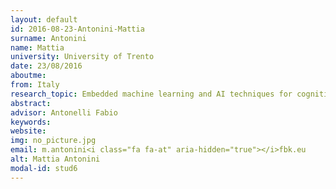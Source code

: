```yaml
---
layout: default 
id: 2016-08-23-Antonini-Mattia
surname: Antonini
name: Mattia
university: University of Trento
date: 23/08/2016
aboutme: 
from: Italy
research_topic: Embedded machine learning and AI techniques for cognitive IoT devices
abstract: 
advisor: Antonelli Fabio
keywords: 
website: 
img: no_picture.jpg
email: m.antonini<i class="fa fa-at" aria-hidden="true"></i>fbk.eu
alt: Mattia Antonini
modal-id: stud6
---
```

